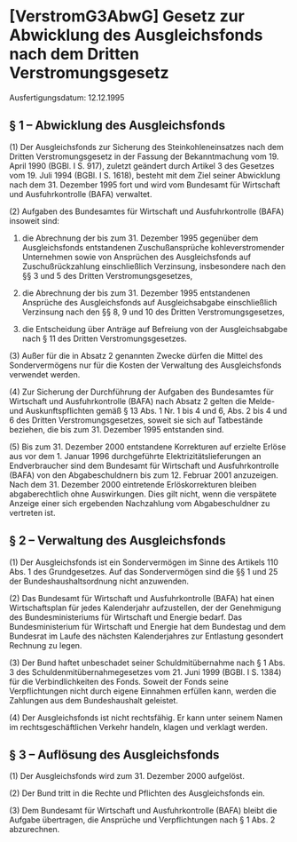# [VerstromG3AbwG] Gesetz zur Abwicklung des Ausgleichsfonds nach dem Dritten Verstromungsgesetz

Ausfertigungsdatum: 12.12.1995

 

## § 1 – Abwicklung des Ausgleichsfonds

(1) Der Ausgleichsfonds zur Sicherung des Steinkohleneinsatzes nach dem Dritten Verstromungsgesetz in der Fassung der Bekanntmachung vom 19. April 1990 (BGBl. I S. 917), zuletzt geändert durch Artikel 3 des Gesetzes vom 19. Juli 1994 (BGBl. I S. 1618), besteht mit dem Ziel seiner Abwicklung nach dem 31. Dezember 1995 fort und wird vom Bundesamt für Wirtschaft und Ausfuhrkontrolle (BAFA) verwaltet.

(2) Aufgaben des Bundesamtes für Wirtschaft und Ausfuhrkontrolle (BAFA) insoweit sind:

1. die Abrechnung der bis zum 31. Dezember 1995 gegenüber dem Ausgleichsfonds entstandenen Zuschußansprüche kohleverstromender Unternehmen sowie von Ansprüchen des Ausgleichsfonds auf Zuschußrückzahlung einschließlich Verzinsung, insbesondere nach den §§ 3 und 5 des Dritten Verstromungsgesetzes,

2. die Abrechnung der bis zum 31. Dezember 1995 entstandenen Ansprüche des Ausgleichsfonds auf Ausgleichsabgabe einschließlich Verzinsung nach den §§ 8, 9 und 10 des Dritten Verstromungsgesetzes,

3. die Entscheidung über Anträge auf Befreiung von der Ausgleichsabgabe nach § 11 des Dritten Verstromungsgesetzes.

(3) Außer für die in Absatz 2 genannten Zwecke dürfen die Mittel des Sondervermögens nur für die Kosten der Verwaltung des Ausgleichsfonds verwendet werden.

(4) Zur Sicherung der Durchführung der Aufgaben des Bundesamtes für Wirtschaft und Ausfuhrkontrolle (BAFA) nach Absatz 2 gelten die Melde- und Auskunftspflichten gemäß § 13 Abs. 1 Nr. 1 bis 4 und 6, Abs. 2 bis 4 und 6 des Dritten Verstromungsgesetzes, soweit sie sich auf Tatbestände beziehen, die bis zum 31. Dezember 1995 entstanden sind.

(5) Bis zum 31. Dezember 2000 entstandene Korrekturen auf erzielte Erlöse aus vor dem 1. Januar 1996 durchgeführte Elektrizitätslieferungen an Endverbraucher sind dem Bundesamt für Wirtschaft und Ausfuhrkontrolle (BAFA) von den Abgabeschuldnern bis zum 12. Februar 2001 anzuzeigen. Nach dem 31. Dezember 2000 eintretende Erlöskorrekturen bleiben abgaberechtlich ohne Auswirkungen. Dies gilt nicht, wenn die verspätete Anzeige einer sich ergebenden Nachzahlung vom Abgabeschuldner zu vertreten ist.


## § 2 – Verwaltung des Ausgleichsfonds

(1) Der Ausgleichsfonds ist ein Sondervermögen im Sinne des Artikels 110 Abs. 1 des Grundgesetzes. Auf das Sondervermögen sind die §§ 1 und 25 der Bundeshaushaltsordnung nicht anzuwenden.

(2) Das Bundesamt für Wirtschaft und Ausfuhrkontrolle (BAFA) hat einen Wirtschaftsplan für jedes Kalenderjahr aufzustellen, der der Genehmigung des Bundesministeriums für Wirtschaft und Energie bedarf. Das Bundesministerium für Wirtschaft und Energie hat dem Bundestag und dem Bundesrat im Laufe des nächsten Kalenderjahres zur Entlastung gesondert Rechnung zu legen.

(3) Der Bund haftet unbeschadet seiner Schuldmitübernahme nach § 1 Abs. 3 des Schuldenmitübernahmegesetzes vom 21. Juni 1999 (BGBl. I S. 1384) für die Verbindlichkeiten des Fonds. Soweit der Fonds seine Verpflichtungen nicht durch eigene Einnahmen erfüllen kann, werden die Zahlungen aus dem Bundeshaushalt geleistet.

(4) Der Ausgleichsfonds ist nicht rechtsfähig. Er kann unter seinem Namen im rechtsgeschäftlichen Verkehr handeln, klagen und verklagt werden.


## § 3 – Auflösung des Ausgleichsfonds

(1) Der Ausgleichsfonds wird zum 31. Dezember 2000 aufgelöst.

(2) Der Bund tritt in die Rechte und Pflichten des Ausgleichsfonds ein.

(3) Dem Bundesamt für Wirtschaft und Ausfuhrkontrolle (BAFA) bleibt die Aufgabe übertragen, die Ansprüche und Verpflichtungen nach § 1 Abs. 2 abzurechnen.
